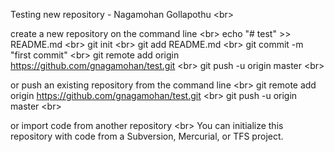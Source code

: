 Testing new repository - Nagamohan Gollapothu <br\>

create a new repository on the command line <br\>
echo "# test" >> README.md <br\>
git init <br\>
git add README.md <br\>
git commit -m "first commit" <br\>
git remote add origin https://github.com/gnagamohan/test.git <br\>
git push -u origin master <br\>

or push an existing repository from the command line  <br\>
git remote add origin https://github.com/gnagamohan/test.git  <br\>
git push -u origin master <br\>

or import code from another repository <br\>
You can initialize this repository with code from a Subversion, Mercurial, or TFS project.